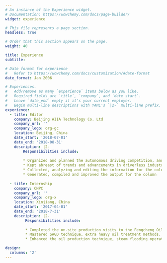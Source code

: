 ```yaml
---
# An instance of the Experience widget.
# Documentation: https://wowchemy.com/docs/page-builder/
widget: experience

# This file represents a page section.
headless: true

# Order that this section appears on the page.
weight: 40

title: Experience
subtitle:

# Date format for experience
#   Refer to https://wowchemy.com/docs/customization/#date-format
date_format: Jan 2006

# Experiences.
#   Add/remove as many `experience` items below as you like.
#   Required fields are `title`, `company`, and `date_start`.
#   Leave `date_end` empty if it's your current employer.
#   Begin multi-line descriptions with YAML's `|2-` multi-line prefix.
experience:
  - title: Editor
    company: Beijing AIIA Technology Co. Ltd
    company_url: ''
    company_logo: org-gc
    location: Beijing, China
    date_start: '2018-07-01'
    date_end: '2018-08-31'
    description: |2-
        Responsibilities include:
        
        * Organized and planned the autonomous driving competition, and took part in 2018i-VISTAGrand Challenge
        * Kept abreast of trends and advancements in driverless industry according to the general development of website (Wechat, Weibo, Zhihu, forum, etc)
        * Collected, analyzing and editing the information for the column for self-driving, and handled the daily update, maintenance, review and posting of website content
        * Generated, compiled and improved the output for the column
        
  - title: Internship
    company: CNPC
    company_url: ''
    company_logo: org-x
    location: Xinjiang, China
    date_start: '2017-04-01'
    date_end: '2018-7-31'
    description: |2-
         Responsibilities include:
         
         * Completed the on-site production visits to the Fengcheng Oilfield, the No. 2 SAGD oil production station, and the No. 1 extra heavy oil joint treatment station
         * Mastered SAGD technique, extra heavy oil treatment methods, and the use of thermal oil recovery equipment
         * Enhanced the oil production technique, steam flooding operation and troubleshooting skills

design:
  columns: '2'
---
```

